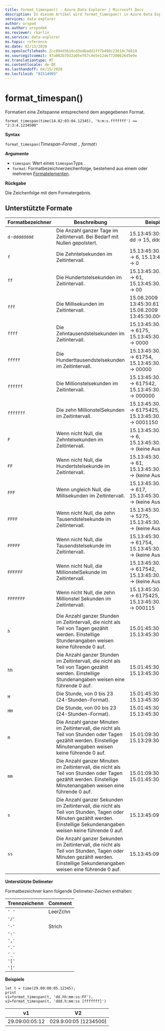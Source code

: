 ```yaml
---
title: format_timespan() - Azure Data Explorer | Microsoft Docs
description: In diesem Artikel wird format_timespan() in Azure Data Explorer beschrieben.
services: data-explorer
author: orspod
ms.author: orspodek
ms.reviewer: rkarlin
ms.service: data-explorer
ms.topic: reference
ms.date: 02/13/2020
ms.openlocfilehash: 2cc894d3b10cd3e4badd1ff7b498c23618c76818
ms.sourcegitcommit: 47a002b7032a05ef67c4e5e12de7720062645e9e
ms.translationtype: MT
ms.contentlocale: de-DE
ms.lasthandoff: 04/15/2020
ms.locfileid: "81514993"
---
```

# <a name="format_timespan"></a>format_timespan()

Formatiert eine Zeitspanne entsprechend dem angegebenen Format.

```kusto
format_timespan(time(14.02:03:04.12345), 'h:m:s.fffffff') == "2:3:4.1234500"
```

**Syntax**

`format_timespan(`*Timespan-Format* `,` *format*`)`

**Argumente**

* `timespan`: Wert eines `timespan`Typs .
* `format`: Formatbezeichnerzeichenfolge, bestehend aus einem oder mehreren [Formatelementen](#supported-formats).

**Rückgabe**

Die Zeichenfolge mit dem Formatergebnis.

## <a name="supported-formats"></a>Unterstützte Formate

|Formatbezeichner   |Beschreibung    |Beispiele
|---|---|---
|`d`-`dddddddd` |Die Anzahl ganzer Tage im Zeitintervall. Bei Bedarf mit Nullen gepolstert.|   15.13:45:30: d -> 15, dd -> 15, ddd -> 015
|`f`    |Die Zehntelsekunden im Zeitintervall. |15.13:45:30.6170000 -> 6, 15.13:45:30.05 -> 0
|`ff`   |Die Hundertstelsekunden im Zeitintervall. |15.13:45:30.6170000 -> 61, 15.13:45:30.0050000 -> 00
|`fff`  |Die Millisekunden im Zeitintervall. |15.06.2009 13:45:30.617 -> 617, 15.06.2009 13:45:30.0005 -> 000
|`ffff` |Die Zehntausendstelsekunden im Zeitintervall. |15.13:45:30.6175000 -> 6175, 15.13:45:30.0000500 -> 0000
|`fffff`    |Die Hunderttausendstelsekunden im Zeitintervall. |15.13:45:30.6175400 -> 61754, 15.13:45:30.000005 -> 00000
|`ffffff`   |Die Millionstelsekunden im Zeitintervall. |15.13:45:30.6175420 -> 617542, 15.13:45:30.0000005 -> 000000
|`fffffff`  |Die zehn MillionstelSekunden im Zeitintervall. |15.13:45:30.6175425 -> 6175425, 15.13:45:30.0001150 -> 0001150
|`F`    |Wenn nicht Null, die Zehntelsekunden im Zeitintervall. |15.13:45:30.6170000 -> 6, 15.13:45:30.0500000 -> (keine Ausgabe)
|`FF`   |Wenn nicht Null, die Hundertstelsekunde im Zeitintervall. |15.13:45:30.6170000 -> 61, 15.13:45:30.0050000 -> (keine Ausgabe)
|`FFF`  |Wenn ungleich Null, die Millisekunden im Zeitintervall. |15.13:45:30.6170000 -> 617, 15.13:45:30.0005000 -> (keine Ausgabe)
|`FFFF` |Wenn nicht Null, die zehn Tausendstelsekunde im Zeitintervall. |15.13:45:30.5275000 -> 5275, 15.13:45:30.0000500 -> (keine Ausgabe)
|`FFFFF`    |Wenn nicht Null, die Tausendstelsekunde im Zeitintervall. |15.13:45:30.6175400 -> 61754, 15.13:45:30.0000050 -> (keine Ausgabe)
|`FFFFFF`   |Wenn nicht Null, die MillionstelSekunde im Zeitintervall. |15.13:45:30.6175420 -> 617542, 15.13:45:30.0000005 -> (keine Ausgabe)
|`FFFFFFF`  |Wenn nicht Null, die zehn Millionstel Sekunden im Zeitintervall. |15.13:45:30.6175425 -> 6175425, 15.13:45:30.0001150 -> 000115
|`h`    |Die Anzahl ganzer Stunden im Zeitintervall, die nicht als Teil von Tagen gezählt werden. Einstellige Stundenangaben weisen keine führende 0 auf. |15.01:45:30 -> 1, 15.13:45:30 -> 1
|`hh`   |Die Anzahl ganzer Stunden im Zeitintervall, die nicht als Teil von Tagen gezählt werden. Einstellige Stundenangaben weisen eine führende 0 auf. |15.01:45:30 -> 01, 15.13:45:30 -> 01
|`H`    |Die Stunde, von 0 bis 23 (24-Stunden-Format). |15.01:45:30 -> 1, 15.13:45:30 -> 13
|`HH`   |Die Stunde, von 00 bis 23 (24-Stunden-Format). |15.01:45:30 -> 01, 15.13:45:30 -> 13
|`m`    |Die Anzahl ganzer Minuten im Zeitintervall, die nicht als Teil von Stunden oder Tagen gezählt werden. Einstellige Minutenangaben weisen keine führende 0 auf. |15.01:09:30 -> 9, 15.13:29:30 -> 29
|`mm`   |Die Anzahl ganzer Minuten im Zeitintervall, die nicht als Teil von Stunden oder Tagen gezählt werden. Einstellige Minutenangaben weisen eine führende 0 auf. |15.01:09:30 -> 09, 15.01:45:30 -> 45
|`s`    |Die Anzahl ganzer Sekunden im Zeitintervall, die nicht als Teil von Stunden, Tagen oder Minuten gezählt werden. Einstellige Sekundenangaben weisen keine führende 0 auf. |15.13:45:09 -> 9
|`ss`   |Die Anzahl ganzer Sekunden im Zeitintervall, die nicht als Teil von Stunden, Tagen oder Minuten gezählt werden. Einstellige Sekundenangaben weisen eine führende 0 auf. |15.13:45:09 -> 09

**Unterstützte Delimeter**

Formatbezeichner kann folgende Delimeter-Zeichen enthalten:

|Trennzeichenn|Comment|
|---------|-------|
|`' '`| LeerZchn|
|`'/'`||
|`'-'`|Strich|
|`':'`||
|`','`||
|`'.'`||
|`'_'`||
|`'['`||
|`']'`||

**Beispiele**

```kusto
let t = time(29.09:00:05.12345);
print 
v1=format_timespan(t, 'dd.hh:mm:ss:FF'),
v2=format_timespan(t, 'ddd.h:mm:ss [fffffff]')
```

|v1|V2|
|---|---|
|29.09:00:05:12|029.9:00:05 [1234500]|
